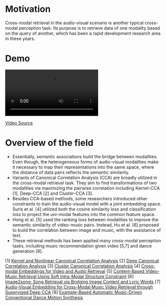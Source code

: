 # Motivation
Cross-modal retrieval in the audio-visual scenario is another typical cross-modal perception task. Its purpose is to retrieve data of one modality based on the query of another, which has been a rapid development research area in these years.


# Demo
![retrevial.mp4](content/videos/retrevial.mp4)

[Video Source](https://www.youtube.com/watch?v=ZyINqDMo3Fg)

# Overview of the field
- Essentially, semantic associations build the bridge between modalities. Even though, the heterogeneous forms of audio-visual modalities make it necessary to map their representations into the same space, where the distance of data pairs reflects the semantic similarity.
- Variants of Canonical Correlation Analysis (CCA) are broadly utilized in the cross-modal retrieval task. They aim to find transformations of two modalities via maximizing the pairwise correlation including Kernel-CCA [1], Deep-CCA [2] and Cluster-CCA [3]. 
- Besides CCA-based methods, some researchers introduced other constraints to train the audio-visual model with a joint embedding space. Suris et al. [4] utilized both the cosine similarity loss and classification loss to project the uni-modal features into the common feature space.
- Hong et al. [5] used the ranking loss between modalities to improve the semantic similarity of video-music pairs. Instead, Hu et al. [6] proposed to build the correlation between image and music, with the assistance of text.
- These retrieval methods has been applied many cross-modal perception tasks, including music recommendation given video [5,7] and dance generation [8].


[1] [Kernel and Nonlinear Canonical Correlation Analysis](https://pubmed.ncbi.nlm.nih.gov/11195936/)
[2] [Deep Canonical Correlation Analysis](https://proceedings.mlr.press/v28/andrew13.html)
[3] [Cluster Canonical Correlation Analysis](http://proceedings.mlr.press/v33/rasiwasia14.pdf)
[4] [Cross-modal Embeddings for Video and Audio Retrieval](https://openaccess.thecvf.com/content_eccv_2018_workshops/w24/html/Suris_Cross-modal_Embeddings_for_Video_and_Audio_Retrieval_ECCVW_2018_paper.html)
[5] [Content-Based Video-Music Retrieval Using Soft Intra-Modal Structure Constraint](https://arxiv.org/abs/1704.06761)
[6] [Image2song: Song Retrieval via Bridging Image Content and Lyric Words](https://openaccess.thecvf.com/content_ICCV_2017/papers/Li_Image2song_Song_Retrieval_ICCV_2017_paper.pdf)
[7] [Audio-Visual Embedding for Cross-Modal Music Video Retrieval through Supervised Deep CCA](https://ieeexplore.ieee.org/abstract/document/8603275/)
[8] [Example-Based Automatic Music-Driven Conventional Dance Motion Synthesis](https://ieeexplore.ieee.org/document/5753889)